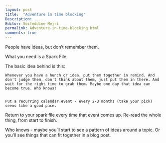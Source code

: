 ```yaml
---
layout: post
title:  "Adventure in time blocking"
Description: ....
Editor: Seifeddine Mejri
permalink: Adventure-in-time-blocking.html
comments: true
---
```


People have ideas, but don’t remember them. 

What you need is a Spark File.

The basic idea behind is this:

    Whenever you have a hunch or idea, put them together in remind. And don't judge them, don't think about them, just put them in there. And wait for the right time to grab them. Maybe one day that idea can become true. Who knows! 


    Put a recurring calendar event - every 2-3 months (take your pick) seems like a good pace.

Return to your spark file every time that event comes up. Re-read the whole thing, from start to finish.

Who knows - maybe you’ll start to see a pattern of ideas around a topic. Or you’ll see things that can fit together in a blog post.



